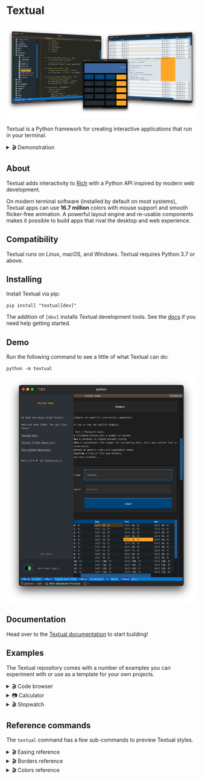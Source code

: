 # Textual

![Textual splash image](https://raw.githubusercontent.com/Textualize/textual/main/imgs/textual.png)

Textual is a Python framework for creating interactive applications that run in your terminal.

<details>  
  <summary> 🎬 Demonstration </summary>
  <hr>
  
A quick run through of some Textual features.
  


https://user-images.githubusercontent.com/554369/197355913-65d3c125-493d-4c05-a590-5311f16c40ff.mov



 </details>



## About

Textual adds interactivity to [Rich](https://github.com/Textualize/rich) with a Python API inspired by modern web development.

On modern terminal software (installed by default on most systems), Textual apps can use **16.7 million** colors with mouse support and smooth flicker-free animation. A powerful layout engine and re-usable components makes it possible to build apps that rival the desktop and web experience. 

## Compatibility

Textual runs on Linux, macOS, and Windows. Textual requires Python 3.7 or above.

## Installing

Install Textual via pip:

```
pip install "textual[dev]"
```

The addition of `[dev]` installs Textual development tools. See the [docs](https://textual.textualize.io/getting_started/) if you need help getting started.

## Demo

Run the following command to see a little of what Textual can do:

```
python -m textual
```

![Textual demo](https://raw.githubusercontent.com/Textualize/textual/main/imgs/demo.png)

## Documentation

Head over to the [Textual documentation](http://textual.textualize.io/) to start building!

## Examples

The Textual repository comes with a number of examples you can experiment with or use as a template for your own projects.


<details>
  <summary> 🎬 Code browser </summary>
  <hr>

  This is the [code_browser.py](https://github.com/Textualize/textual/blob/abs-readme-links/examples/code_browser.py) example which clocks in at 61 lines (*including* docstrings and blank lines).

https://user-images.githubusercontent.com/554369/197188237-88d3f7e4-4e5f-40b5-b996-c47b19ee2f49.mov

 </details>


<details>  
  <summary> 📷 Calculator </summary>
  <hr>
  
This is [calculator.py](https://github.com/Textualize/textual/blob/abs-readme-links/examples/calculator.py) which demonstrates Textual grid layouts.
  
![calculator screenshot](https://raw.githubusercontent.com/Textualize/textual/main/imgs/calculator.png)
</details>


<details>
  <summary> 🎬 Stopwatch </summary>
  <hr>

  This is the Stopwatch example from the [tutorial](https://textual.textualize.io/tutorial/).
  


https://user-images.githubusercontent.com/554369/197360718-0c834ef5-6285-4d37-85cf-23eed4aa56c5.mov



</details>



## Reference commands

The `textual` command has a few sub-commands to preview Textual styles.

<details>  
  <summary> 🎬 Easing reference </summary>
  <hr>
  
This is the *easing* reference which demonstrates the easing parameter on animation, with both movement and opacity. You can run it with the following command:
  
```bash
textual easing
```


https://user-images.githubusercontent.com/554369/196157100-352852a6-2b09-4dc8-a888-55b53570aff9.mov


 </details>

<details>  
  <summary> 🎬 Borders reference </summary>
  <hr>
  
This is the borders reference which demonstrates some of the borders styles in Textual. You can run it with the following command:
  
```bash
textual borders
```


https://user-images.githubusercontent.com/554369/196158235-4b45fb78-053d-4fd5-b285-e09b4f1c67a8.mov

  
</details>


<details>  
  <summary> 🎬 Colors reference </summary>
  <hr>
  
This is a reference for Textual's color design system.
  
```bash
textual colors
```



https://user-images.githubusercontent.com/554369/197357417-2d407aac-8969-44d3-8250-eea45df79d57.mov



  
</details>

